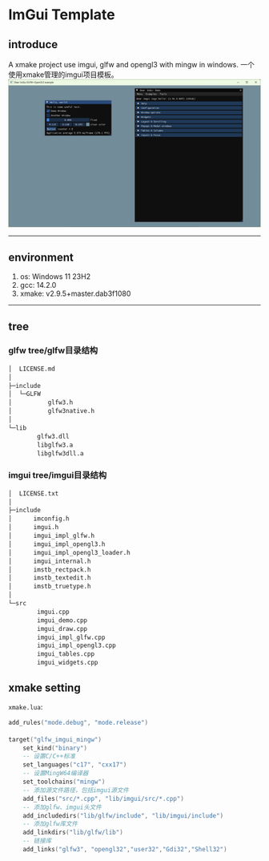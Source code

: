 # ImGui Template

## introduce
A xmake project use imgui, glfw and opengl3 with mingw in windows.
一个使用xmake管理的imgui项目模板。
![alt 效果图](res/result.png)

---

## environment
1. os: Windows 11 23H2
2. gcc: 14.2.0
3. xmake: v2.9.5+master.dab3f1080

---

## tree
### glfw tree/glfw目录结构
``` cmd
│  LICENSE.md
│
├─include
│  └─GLFW
│          glfw3.h
│          glfw3native.h
│
└─lib
        glfw3.dll
        libglfw3.a
        libglfw3dll.a
```

### imgui tree/imgui目录结构
``` cmd
│  LICENSE.txt
│
├─include
│      imconfig.h
│      imgui.h
│      imgui_impl_glfw.h
│      imgui_impl_opengl3.h
│      imgui_impl_opengl3_loader.h
│      imgui_internal.h
│      imstb_rectpack.h
│      imstb_textedit.h
│      imstb_truetype.h
│
└─src
        imgui.cpp
        imgui_demo.cpp
        imgui_draw.cpp
        imgui_impl_glfw.cpp
        imgui_impl_opengl3.cpp
        imgui_tables.cpp
        imgui_widgets.cpp
```
## xmake setting
`xmake.lua`:
``` lua
add_rules("mode.debug", "mode.release")

target("glfw_imgui_mingw")
    set_kind("binary")
    -- 设置C/C++标准
    set_languages("c17", "cxx17")
    -- 设置MingW64编译器
    set_toolchains("mingw")
    -- 添加源文件路径，包括imgui源文件
    add_files("src/*.cpp", "lib/imgui/src/*.cpp")
    -- 添加glfw、imgui头文件
    add_includedirs("lib/glfw/include", "lib/imgui/include")
    -- 添加glfw库文件
    add_linkdirs("lib/glfw/lib")
    -- 链接库
    add_links("glfw3", "opengl32","user32","Gdi32","Shell32")
```
